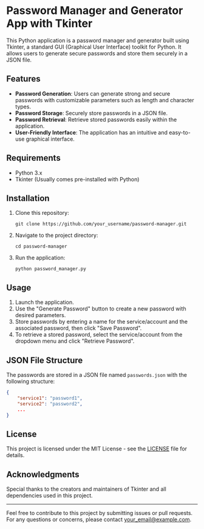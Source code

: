 # Password Manager and Generator App with Tkinter

This Python application is a password manager and generator built using Tkinter, a standard GUI (Graphical User Interface) toolkit for Python. It allows users to generate secure passwords and store them securely in a JSON file.

## Features

- **Password Generation**: Users can generate strong and secure passwords with customizable parameters such as length and character types.
- **Password Storage**: Securely store passwords in a JSON file.
- **Password Retrieval**: Retrieve stored passwords easily within the application.
- **User-Friendly Interface**: The application has an intuitive and easy-to-use graphical interface.

## Requirements

- Python 3.x
- Tkinter (Usually comes pre-installed with Python)

## Installation

1. Clone this repository:

    ```
    git clone https://github.com/your_username/password-manager.git
    ```

2. Navigate to the project directory:

    ```
    cd password-manager
    ```

3. Run the application:

    ```
    python password_manager.py
    ```

## Usage

1. Launch the application.
2. Use the "Generate Password" button to create a new password with desired parameters.
3. Store passwords by entering a name for the service/account and the associated password, then click "Save Password".
4. To retrieve a stored password, select the service/account from the dropdown menu and click "Retrieve Password".

## JSON File Structure

The passwords are stored in a JSON file named `passwords.json` with the following structure:

```json
{
    "service1": "password1",
    "service2": "password2",
    ...
}
```

## License

This project is licensed under the MIT License - see the [LICENSE](LICENSE) file for details.

## Acknowledgments

Special thanks to the creators and maintainers of Tkinter and all dependencies used in this project.

---

Feel free to contribute to this project by submitting issues or pull requests. For any questions or concerns, please contact [your_email@example.com](mailto:your_email@example.com).




